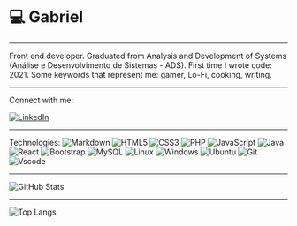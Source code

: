 # 💻 Gabriel
---
Front end developer. Graduated from Analysis and Development of Systems (Análise e Desenvolvimento de Sistemas - ADS). First time I wrote code: 2021.
Some keywords that represent me: gamer, Lo-Fi, cooking, writing.

---
Connect with me: 

[![LinkedIn](https://img.shields.io/badge/LinkedIn-0077B5?style=for-the-badge&logo=linkedin&logoColor=white)](https://www.linkedin.com/in/gabriel-m-5b1656174/)


---
Technologies:
![Markdown](https://img.shields.io/badge/Markdown-000?style=for-the-badge&logo=markdown)  ![HTML5](https://img.shields.io/badge/HTML5-E34F26?style=for-the-badge&logo=html5&logoColor=white)  ![CSS3](https://img.shields.io/badge/CSS3-1572B6?style=for-the-badge&logo=css3&logoColor=white)
![PHP](https://img.shields.io/badge/PHP-777BB4?style=for-the-badge&logo=php&logoColor=white)  ![JavaScript](https://img.shields.io/badge/JavaScript-F7DF1E?style=for-the-badge&logo=javascript&logoColor=black)  ![Java](https://img.shields.io/badge/java-%23ED8B00.svg?style=for-the-badge&logo=openjdk&logoColor=white)
![React](https://img.shields.io/badge/React-20232A?style=for-the-badge&logo=react&logoColor=61DAFB)  ![Bootstrap](https://img.shields.io/badge/-boostrap-0D1117?style=for-the-badge&logo=bootstrap&labelColor=0D1117)  ![MySQL](https://img.shields.io/badge/MySQL-00000F?style=for-the-badge&logo=mysql&logoColor=white)
![Linux](https://img.shields.io/badge/Linux-000?style=for-the-badge&logo=linux&logoColor=FCC624)  ![Windows](https://img.shields.io/badge/Windows-000?style=for-the-badge&logo=windows&logoColor=2CA5E0)  ![Ubuntu](https://img.shields.io/badge/Ubuntu-35495E?style=for-the-badge&logo=ubuntu&logoColor=2CA5E0)
![Git](https://img.shields.io/badge/GIT-E44C30?style=for-the-badge&logo=git&logoColor=white)  ![Vscode](https://img.shields.io/badge/Vscode-007ACC?style=for-the-badge&logo=visual-studio-code&logoColor=white)

---

![GitHub Stats](https://github-readme-stats.vercel.app/api?username=gpurplem&theme=transparent&bg_color=000&border_color=30A3DC&show_icons=true&icon_color=30A3DC&title_color=E94D5F&text_color=FFF)


---

![Top Langs](https://github-readme-stats-git-masterrstaa-rickstaa.vercel.app/api/top-langs/?username=gpurplem&layout=compact&bg_color=000&border_color=30A3DC&title_color=E94D5F&text_color=FFF)